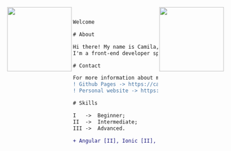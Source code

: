 <img align="right" height="150" src="https://media.giphy.com/media/vvcvtGPa4hSiN4TgeY/giphy.gif"/>
<img align="left" height="150" src="https://media.giphy.com/media/ao9DUiTKH60XS/giphy.gif"/>

```diff

Welcome

# About

Hi there! My name is Camila,
I'm a front-end developer specializing in software engineer.

# Contact

For more information about me, check out:
! Github Pages -> https://camilaromualdo.github.io
! Personal website -> https://camilaromualdo.com

# Skills 

I   ->  Beginner; 
II  ->  Intermediate; 
III ->  Advanced.

+ Angular [II], Ionic [II], Java [I], Kotlin [I] and React [II].


```

<!--

**CamilaRomualdo/camilaromualdo** is a ✨ _special_ ✨ repository because its `README.md` (this file) appears on your GitHub profile.

Here are some ideas to get you started:

- 🔭 I’m currently working on ...
- 🌱 I’m currently learning ...
- 👯 I’m looking to collaborate on ...
- 🤔 I’m looking for help with ...
- 💬 Ask me about ...
- 📫 How to reach me: ...
- 😄 Pronouns: ...
- ⚡ Fun fact: ...
-->
